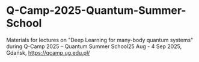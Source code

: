 # Q-Camp-2025-Quantum-Summer-School
Materials for lectures on "Deep Learning for many-body quantum systems" during
Q-Camp 2025 – Quantum Summer School25 Aug - 4 Sep 2025, Gdańsk, https://qcamp.ug.edu.pl/


